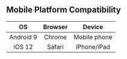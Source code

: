 ## Mobile Platform Compatibility

| OS        | Browser | Device       |
|:---------:|:-------:|:------------:|
| Android 9 | Chrome  | Mobile phone |
| iOS 12    | Safari  | iPhone/iPad  |
